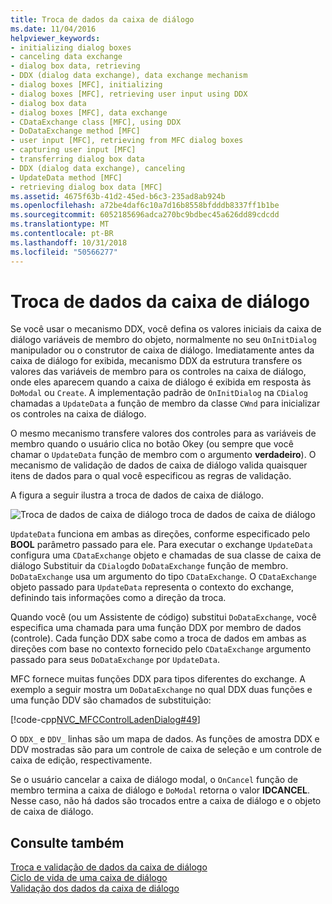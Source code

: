 ```yaml
---
title: Troca de dados da caixa de diálogo
ms.date: 11/04/2016
helpviewer_keywords:
- initializing dialog boxes
- canceling data exchange
- dialog box data, retrieving
- DDX (dialog data exchange), data exchange mechanism
- dialog boxes [MFC], initializing
- dialog boxes [MFC], retrieving user input using DDX
- dialog box data
- dialog boxes [MFC], data exchange
- CDataExchange class [MFC], using DDX
- DoDataExchange method [MFC]
- user input [MFC], retrieving from MFC dialog boxes
- capturing user input [MFC]
- transferring dialog box data
- DDX (dialog data exchange), canceling
- UpdateData method [MFC]
- retrieving dialog box data [MFC]
ms.assetid: 4675f63b-41d2-45ed-b6c3-235ad8ab924b
ms.openlocfilehash: a72be4daf6c10a7d16b8558bfdddb8337ff1b1be
ms.sourcegitcommit: 6052185696adca270bc9bdbec45a626dd89cdcdd
ms.translationtype: MT
ms.contentlocale: pt-BR
ms.lasthandoff: 10/31/2018
ms.locfileid: "50566277"
---
```

# <a name="dialog-data-exchange"></a>Troca de dados da caixa de diálogo

Se você usar o mecanismo DDX, você defina os valores iniciais da caixa de diálogo variáveis de membro do objeto, normalmente no seu `OnInitDialog` manipulador ou o construtor de caixa de diálogo. Imediatamente antes da caixa de diálogo for exibida, mecanismo DDX da estrutura transfere os valores das variáveis de membro para os controles na caixa de diálogo, onde eles aparecem quando a caixa de diálogo é exibida em resposta às `DoModal` ou `Create`. A implementação padrão de `OnInitDialog` na `CDialog` chamadas a `UpdateData` a função de membro da classe `CWnd` para inicializar os controles na caixa de diálogo.

O mesmo mecanismo transfere valores dos controles para as variáveis de membro quando o usuário clica no botão Okey (ou sempre que você chamar o `UpdateData` função de membro com o argumento **verdadeiro**). O mecanismo de validação de dados de caixa de diálogo valida quaisquer itens de dados para o qual você especificou as regras de validação.

A figura a seguir ilustra a troca de dados de caixa de diálogo.

![Troca de dados de caixa de diálogo](../mfc/media/vc379d1.gif "vc379d1") troca de dados de caixa de diálogo

`UpdateData` funciona em ambas as direções, conforme especificado pelo **BOOL** parâmetro passado para ele. Para executar o exchange `UpdateData` configura uma `CDataExchange` objeto e chamadas de sua classe de caixa de diálogo Substituir da `CDialog`do `DoDataExchange` função de membro. `DoDataExchange` usa um argumento do tipo `CDataExchange`. O `CDataExchange` objeto passado para `UpdateData` representa o contexto do exchange, definindo tais informações como a direção da troca.

Quando você (ou um Assistente de código) substitui `DoDataExchange`, você especifica uma chamada para uma função DDX por membro de dados (controle). Cada função DDX sabe como a troca de dados em ambas as direções com base no contexto fornecido pelo `CDataExchange` argumento passado para seus `DoDataExchange` por `UpdateData`.

MFC fornece muitas funções DDX para tipos diferentes do exchange. A exemplo a seguir mostra um `DoDataExchange` no qual DDX duas funções e uma função DDV são chamados de substituição:

[!code-cpp[NVC_MFCControlLadenDialog#49](../mfc/codesnippet/cpp/dialog-data-exchange_1.cpp)]

O `DDX_` e `DDV_` linhas são um mapa de dados. As funções de amostra DDX e DDV mostradas são para um controle de caixa de seleção e um controle de caixa de edição, respectivamente.

Se o usuário cancelar a caixa de diálogo modal, o `OnCancel` função de membro termina a caixa de diálogo e `DoModal` retorna o valor **IDCANCEL**. Nesse caso, não há dados são trocados entre a caixa de diálogo e o objeto de caixa de diálogo.

## <a name="see-also"></a>Consulte também

[Troca e validação de dados da caixa de diálogo](../mfc/dialog-data-exchange-and-validation.md)<br/>
[Ciclo de vida de uma caixa de diálogo](../mfc/life-cycle-of-a-dialog-box.md)<br/>
[Validação dos dados da caixa de diálogo](../mfc/dialog-data-validation.md)

